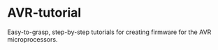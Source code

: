 # AVR-tutorial
Easy-to-grasp, step-by-step tutorials for creating firmware for the AVR microprocessors.
